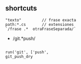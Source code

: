 ## shortcuts
```
"texto"         // frase exacta
path:*.cs       // extensiones
`/frase .*  otraFraseSeparada/`
```
- /git.*push/ 

```

run('git', ['push', 
git_push_dry
```